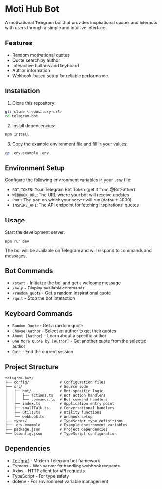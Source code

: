 # Moti Hub Bot

A motivational Telegram bot that provides inspirational quotes and interacts with users through a simple and intuitive interface.

## Features

- Random motivational quotes
- Quote search by author
- Interactive buttons and keyboard
- Author information
- Webhook-based setup for reliable performance

## Installation

1. Clone this repository:
```bash
git clone <repository-url>
cd telegram-bot
```

2. Install dependencies:
```bash
npm install
```

3. Copy the example environment file and fill in your values:
```bash
cp .env.example .env
```

## Environment Setup

Configure the following environment variables in your `.env` file:

- `BOT_TOKEN`: Your Telegram Bot Token (get it from @BotFather)
- `WEBHOOK_URL`: The URL where your bot will receive updates
- `PORT`: The port on which your server will run (default: 3000)
- `INSPIRE_API`: The API endpoint for fetching inspirational quotes

## Usage

Start the development server:

```bash
npm run dev
```

The bot will be available on Telegram and will respond to commands and messages.

## Bot Commands

- `/start` - Initialize the bot and get a welcome message
- `/help` - Display available commands
- `/random_quote` - Get a random inspirational quote
- `/quit` - Stop the bot interaction

## Keyboard Commands

- `Random Quote` - Get a random quote
- `Choose Author` - Select an author to get their quotes
- `About [Author]` - Learn about a specific author
- `One More Quote by [Author]` - Get another quote from the selected author
- `Quit` - End the current session

## Project Structure

```
telegram-bot/
├── config/              # Configuration files
├── src/                 # Source code
│   ├── bot/             # Bot-specific logic
│   │   ├── actions.ts   # Bot action handlers
│   │   └── commands.ts  # Bot command handlers
│   ├── index.ts         # Application entry point
│   ├── smallTalk.ts     # Conversational handlers
│   ├── utils.ts         # Utility functions
│   └── webhook.ts       # Webhook setup
├── types/               # TypeScript type definitions
├── .env.example         # Example environment variables
├── package.json         # Project dependencies
└── tsconfig.json        # TypeScript configuration
```

## Dependencies

- [Telegraf](https://telegraf.js.org/) - Modern Telegram bot framework
- Express - Web server for handling webhook requests
- Axios - HTTP client for API requests
- TypeScript - For type safety
- dotenv - For environment variable management
